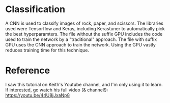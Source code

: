 # Classification
A CNN is used to classify images of rock, paper, and scissors. The libraries used were Tensorflow and Keras, including Kerastuner to automatically pick the best hyperparamters. The file without the suffix GPU includes the code used to train the network by a "traditional" approach. The file with suffix GPU uses the CNN approach to train the network. Using the GPU vastly reduces training time for this technique. 

# Reference
I saw this tutorial on Keith's Youtube channel, and I'm only using it to learn. If interested, go watch his full video (& channel!): https://youtu.be/44U8jJxaNp8
